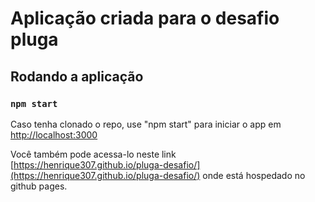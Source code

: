 # Aplicação criada para o desafio pluga #

## Rodando a aplicação

### `npm start`

Caso tenha clonado o repo, use "npm start" para iniciar o app em [http://localhost:3000](http://localhost:3000)

Você também pode acessa-lo neste link [https://henrique307.github.io/pluga-desafio/](https://henrique307.github.io/pluga-desafio/) onde está hospedado no github pages.